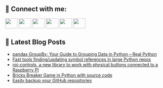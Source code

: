 ## 🔎 Connect with me:
[<img height="32" width="40" src="https://cdn.jsdelivr.net/npm/simple-icons@v5/icons/telegram.svg" />](https://t.me/bullbesh)
[<img height="32" width="40" src="https://cdn.jsdelivr.net/npm/simple-icons@v5/icons/vk.svg" />](https://vk.com/bullbesh)
[<img height="32" width="40" src="https://cdn.jsdelivr.net/npm/simple-icons@v5/icons/twitter.svg" />](https://twitter.com/bullbesh1)
[<img height="32" width="40" src="https://cdn.jsdelivr.net/npm/simple-icons@v5/icons/instagram.svg" />](https://www.instagram.com/bullbesh)
[<img height="32" width="40" src="https://cdn.jsdelivr.net/npm/simple-icons@v5/icons/reddit.svg" />](https://www.reddit.com/user/bullbesh)
[<img height="32" width="40" src="https://cdn.jsdelivr.net/npm/simple-icons@v5/icons/youtube.svg" />](https://www.youtube.com/channel/UCtfjRs6uzgq5mfm8S06WTcg)

## 📕 Latest Blog Posts
<!-- BLOG-POST-LIST:START -->
- [pandas GroupBy: Your Guide to Grouping Data in Python – Real Python](https://www.reddit.com/r/Python/comments/upmoec/pandas_groupby_your_guide_to_grouping_data_in/)
- [Fast tools finding/updating symbol references in large Python repos](https://www.reddit.com/r/Python/comments/upmjal/fast_tools_findingupdating_symbol_references_in/)
- [rpi-controls, a new library to work with physical buttons connected to a Raspberry PI](https://www.reddit.com/r/Python/comments/upmcdk/rpicontrols_a_new_library_to_work_with_physical/)
- [Bricks Breaker Game in Python with source code](https://www.reddit.com/r/Python/comments/upmb4m/bricks_breaker_game_in_python_with_source_code/)
- [Easily backup your GitHub repositories](https://www.reddit.com/r/Python/comments/upln1h/easily_backup_your_github_repositories/)
<!-- BLOG-POST-LIST:END -->
